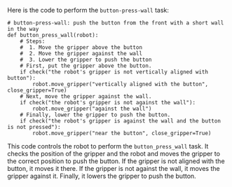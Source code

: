 Here is the code to perform the `button-press-wall` task:

```
# button-press-wall: push the button from the front with a short wall in the way
def button_press_wall(robot):
    # Steps:
    #  1. Move the gripper above the button
    #  2. Move the gripper against the wall
    #  3. Lower the gripper to push the button
    # First, put the gripper above the button.
    if check("the robot's gripper is not vertically aligned with button"):
        robot.move_gripper("vertically aligned with the button", close_gripper=True)
    # Next, move the gripper against the wall.
    if check("the robot's gripper is not against the wall"):
        robot.move_gripper("against the wall")
    # Finally, lower the gripper to push the button.
    if check("the robot's gripper is against the wall and the button is not pressed"):
        robot.move_gripper("near the button", close_gripper=True)
```

This code controls the robot to perform the `button_press_wall` task. It checks the position of the gripper and the robot and moves the gripper to the correct position to push the button. If the gripper is not aligned with the button, it moves it there. If the gripper is not against the wall, it moves the gripper against it. Finally, it lowers the gripper to push the button.